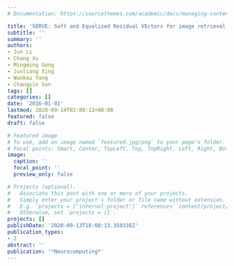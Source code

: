 ```yaml
---
# Documentation: https://sourcethemes.com/academic/docs/managing-content/

title: 'SERVE: Soft and Equalized Residual VEctors for image retrieval'
subtitle: ''
summary: ''
authors:
- Jun Li
- Chang Xu
- Mingming Gong
- Junliang Xing
- Wankou Yang
- Changyin Sun
tags: []
categories: []
date: '2016-01-01'
lastmod: 2020-09-14T02:08:13+08:00
featured: false
draft: false

# Featured image
# To use, add an image named `featured.jpg/png` to your page's folder.
# Focal points: Smart, Center, TopLeft, Top, TopRight, Left, Right, BottomLeft, Bottom, BottomRight.
image:
  caption: ''
  focal_point: ''
  preview_only: false

# Projects (optional).
#   Associate this post with one or more of your projects.
#   Simply enter your project's folder or file name without extension.
#   E.g. `projects = ["internal-project"]` references `content/project/deep-learning/index.md`.
#   Otherwise, set `projects = []`.
projects: []
publishDate: '2020-09-13T18:08:13.350338Z'
publication_types:
- 2
abstract: ''
publication: '*Neurocomputing*'
---
```

